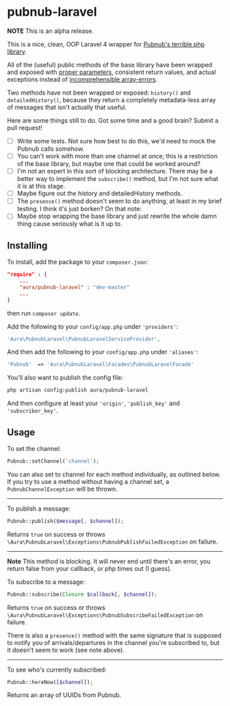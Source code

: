 pubnub-laravel
==============

**NOTE** This is an alpha release.

This is a nice, clean, OOP Laravel 4 wrapper for [Pubnub's terrible php library](https://github.com/pubnub/php-composer).

All of the (useful) public methods of the base library have been wrapped and exposed with [proper parameters](https://github.com/pubnub/php-composer/blob/master/lib/Pubnub/Pubnub.php#L83-L86), consistent return values, and actual exceptions instead of [incomprehensible array-errors](https://github.com/pubnub/php-composer/blob/master/lib/Pubnub/Pubnub.php#L122).

Two methods have not been wrapped or exposed: `history()` and `detailedHistory()`, because they return a completely metadata-less array of messages that isn't actually that useful.

Here are some things still to do. Got some time and a good brain? Submit a pull request!

- [ ] Write some tests. Not sure how best to do this, we'd need to mock the Pubnub calls somehow.
- [ ] You can't work with more than one channel at once; this is a restriction of the base library, but maybe one that could be worked around?
- [ ] I'm not an expert in this sort of blocking architecture. There may be a better way to implement the `subscribe()` method, but I'm not sure what it is at this stage.
- [ ] Maybe figure out the history and detailedHistory methods.
- [ ] The `presence()` method doesn't seem to do anything, at least in my brief testing. I think it's just borken? On that note:
- [ ] Maybe stop wrapping the base library and just rewrite the whole damn thing cause seriously what is it up to.

## Installing

To install, add the package to your `composer.json`:

```json
"require" : {
    ...
    "aura/pubnub-laravel" : "dev-master"
    ...
}
```

then run `composer update`.

Add the following to your `config/app.php` under `'providers'`:

```php
'Aura\PubnubLaravel\PubnubLaravelServiceProvider',
```

And then add the following to your `config/app.php` under `'aliases'`:

```php
'Pubnub'  => 'Aura\PubnubLaravel\Facades\PubnubLaravelFacade'
```

You'll also want to publish the config file:

```bash
php artisan config:publish aura/pubnub-laravel
```

And then configure at least your `'origin'`, `'publish_key'` and `'subscriber_key'`.

## Usage

To set the channel:

```php
Pubnub::setChannel('channel');
```

You can also set to channel for each method individually, as outlined below. If you try to use a method without having a channel set, a `PubnubChannelException` will be thrown.

---

To publish a message:

```php
Pubnub::publish($message[, $channel]);
```

Returns `true` on success or throws `\Aura\PubnubLaravel\Exceptions\PubnubPublishFailedException` on failure.

---

**Note** This method is blocking. It will never end until there's an error, you return false from your callback, or php times out (I guess).

To subscribe to a message:

```php
Pubnub::subscribe(Closure $callback[, $channel]);
```

Returns `true` on success or throws `\Aura\PubnubLaravel\Exceptions\PubnubSubscribeFailedException` on failure.

There is also a `presence()` method with the same signature that is supposed to notify you of arrivals/departures in the channel you're subscribed to, but it doesn't seem to work (see note above).

---

To see who's currently subscribed:

```php
Pubnub::hereNow([$channel]);
```

Returns an array of UUIDs from Pubnub.
